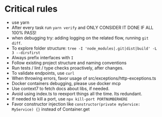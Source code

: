 # Critical rules

- use yarn
- After every task run `yarn verify` and ONLY CONSIDER IT DONE IF ALL 100% PASS!
- when debugging try: adding logging on the related flow, running `git diff`.
- To explore folder structure: `tree -I 'node_modules|.git|dist|build' -L 3 --dirsfirst`
- Always prefix interfaces with `I`
- Follow existing project structure and naming conventions
- Run tests / lint / type checks proactively, after changes.
- To validate endpoints, use `curl`
- When throwing errors, favor usage of src/exceptions/http-exceptions.ts
- Docker containers debugging, please use docker mcp
- Use context7 to fetch docs about libs, if needed.
- Avoid using index.ts to reexport things all the time. Its redundant.
- If needed to kill a port, use `npx kill-port PORTNUMBERHERE`
- Favor constructor injection like `constructor(private myService: MyService) {}` instead of Container.get
